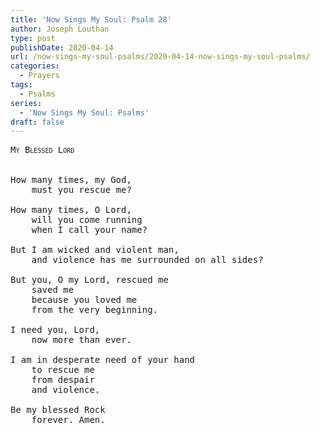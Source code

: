 ```yaml
---
title: 'Now Sings My Soul: Psalm 28'
author: Joseph Louthan
type: post
publishDate: 2020-04-14
url: /now-sings-my-soul-psalms/2020-04-14-now-sings-my-soul-psalms/
categories:
  - Prayers
tags:
  - Psalms
series:
  - 'Now Sings My Soul: Psalms'
draft: false
---
```

<pre>
<div style="font-variant: small-caps;">My Blessed Lord</div>

How many times, my God,
	must you rescue me?

How many times, O Lord,
	will you come running
	when I call your name?

But I am wicked and violent man,
	and violence has me surrounded on all sides?

But you, O my Lord, rescued me
	saved me
	because you loved me
	from the very beginning.
	
I need you, Lord,
	now more than ever.
	
I am in desperate need of your hand
	to rescue me
	from despair
	and violence.
	
Be my blessed Rock
	forever. Amen.
</pre>
